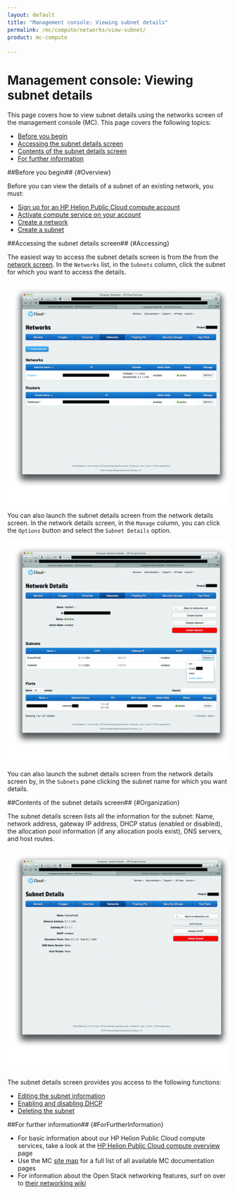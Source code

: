 ```yaml
---
layout: default
title: "Management console: Viewing subnet details"
permalink: /mc/compute/networks/view-subnet/
product: mc-compute

---
```

# Management console: Viewing subnet details

This page covers how to view subnet details using the networks screen of the management console (MC).  This page covers the following topics:

* [Before you begin](#Overview)
* [Accessing the subnet details screen](#Accessing)
* [Contents of the subnet details screen](#Organization)
* [For further information](#ForFurtherInformation)


##Before you begin## {#Overview}

Before you can view the details of a subnet of an existing network, you must:

* [Sign up for an HP Helion Public Cloud compute account](https://horizon.hpcloud.com/register)
* [Activate compute service on your account](https://horizon.hpcloud.com/landing/)
* [Create a network](/mc/compute/networks/create-network#Creating/)
* [Create a subnet](/mc/compute/networks/manage-subnet#Creating/)


##Accessing the subnet details screen## {#Accessing}

The easiest way to access the subnet details screen is from the from the [network screen](/mc/compute/networks).  In the `Networks` list, in the `Subnets` column, click the subnet for which you want to access the details.

<img src="media/subnet-details-launch0.jpg" width="580" alt="" />
 
You can also launch the subnet details screen from the network details screen.  In the network details screen, in the `Manage` column, you can click the `Options` button and select the `Subnet Details` option.

<img src="media/subnet-details-launch1.jpg" width="580" alt="" />

You can also launch the subnet details screen from the network details screen by, in the `Subnets` pane clicking the subnet name for which you want details.

##Contents of the subnet details screen## {#Organization}

The subnet details screen lists all the information for the subnet:  Name, network address, gateway IP address, DHCP status (enabled or disabled), the allocation pool information (if any allocation pools exist), DNS servers, and host routes.

<img src="media/subnet-details.jpg" width="580" alt="" />

The subnet details screen provides you access to the following functions:

* [Editing the subnet information](/mc/compute/networks/manage-subnet#Editing)
* [Enabling and disabling DHCP](/mc/compute/networks/manage-subnet#DHCP)
* [Deleting the subnet](/mc/compute/networks/manage-subnet#Deleting)


##For further information## {#ForFurtherInformation}

* For basic information about our HP Helion Public Cloud compute services, take a look at the [HP Helion Public Cloud compute overview](/compute/) page
* Use the MC [site map](/mc/sitemap) for a full list of all available MC documentation pages
* For information about the Open Stack networking features, surf on over to [their networking wiki](https://wiki.openstack.org/wiki/Quantum)
